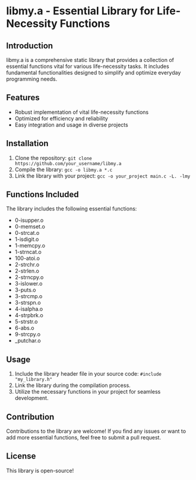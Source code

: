 # libmy.a - Essential Library for Life-Necessity Functions

## Introduction
libmy.a is a comprehensive static library that provides a collection of essential functions vital for various life-necessity tasks. It includes fundamental functionalities designed to simplify and optimize everyday programming needs.

## Features
- Robust implementation of vital life-necessity functions
- Optimized for efficiency and reliability
- Easy integration and usage in diverse projects

## Installation
1. Clone the repository: `git clone https://github.com/your_username/libmy.a`
2. Compile the library: `gcc -o libmy.a *.c`
3. Link the library with your project: `gcc -o your_project main.c -L. -lmy`

## Functions Included
The library includes the following essential functions:
- 0-isupper.o
- 0-memset.o
- 0-strcat.o
- 1-isdigit.o
- 1-memcpy.o
- 1-strncat.o
- 100-atoi.o
- 2-strchr.o
- 2-strlen.o
- 2-strncpy.o
- 3-islower.o
- 3-puts.o
- 3-strcmp.o
- 3-strspn.o
- 4-isalpha.o
- 4-strpbrk.o
- 5-strstr.o
- 6-abs.o
- 9-strcpy.o
- _putchar.o

## Usage
1. Include the library header file in your source code: `#include "my_library.h"`
2. Link the library during the compilation process.
3. Utilize the necessary functions in your project for seamless development.

## Contribution
Contributions to the library are welcome! If you find any issues or want to add more essential functions, feel free to submit a pull request.

## License
This library is open-source!
